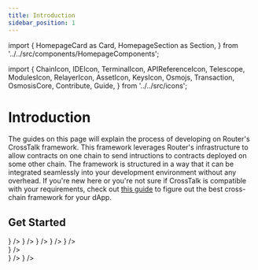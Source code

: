 ```yaml
---
title: Introduction
sidebar_position: 1
---
```

import {
  HomepageCard as Card,
  HomepageSection as Section,
} from '../../src/components/HomepageComponents';

import {
  ChainIcon,
  IDEIcon,
  TerminalIcon,
  APIReferenceIcon,
  Telescope,
  ModulesIcon,
  RelayerIcon,
  AssetIcon,
  KeysIcon,
  Osmojs,
  Transaction,
  OsmosisCore,
  Contribute,
  Guide,
} from '../../src/icons';

# Introduction

The guides on this page will explain the process of developing on Router's CrossTalk framework. This framework leverages Router's infrastructure to allow contracts on one chain to send intructions to contracts deployed on some other chain. The framework is structured in a way that it can be integrated seamlessly into your development environment without any overhead. If you're new here or you're not sure if CrossTalk is compatible with your requirements, check out <a href="../overview/choosing-the-right-framework" target="_blank">this guide</a> to figure out the best cross-chain framework for your dApp.


 ## Get Started
   <Section title="Developers" id="web-sdks" hasSubSections >

   <Section>
  <Card
    title="Overview"
    description="What is CrossTalk and why is it required?"
    to="/crosstalk/overview"
    icon={<IDEIcon />}
  />
    <Card
    title="Understanding CrossTalk"
    description="Dissecting different functions and parameters associated with CrossTalk"
    to="/crosstalk/understanding-crosstalk"
    icon={<ChainIcon />}
  />
 <Card
    title="Different Types of Requests"
    description="Learning how to execute different types of cross-chain requests using CrossTalk."
    to="/crosstalk/different-types-of-requests"
    icon={<ModulesIcon />}
  />
  <Card
    title="Fee Management"
    description="Gaining a deeper understanding of how the CrossTalk fee is computed"
    to="/crosstalk/fee-management"
    icon={<AssetIcon />}
  />
    <Card
    title="Cross-chain Read Requests"
    description="Learning how to query data from different chains in a decentralized manner"
    to="/crosstalk/cross-chain-read-requests"
    icon={<Telescope />}
  />
  </Section>

  </Section>


  <Section title="Tooling" id="tooling" hasSubSections >

  <Section>
    <Card
    title="CrossTalkUtils Library"
    description="Plug-and-play library for easier integration of Router CrossTalk"
    to="/crosstalk/understanding-crosstalk/evm_guides/crosstalkutils-library"
    icon={<ChainIcon />}
  />
  </Section>
  
  </Section>

   <Section title="Guides" id="guides" hasSubSections >

   <Section>
      <Card
    title="Deploying a Cross-chain Ping Pong Contract"
    description="Learn how to deploy your first cross-chain dApp using Router's CrossTalk framework"
  to="/crosstalk/guides/evm_guides/ping-pong-contract/"
    icon={<Guide />}
  />
     <Card
    title="Deploying a Cross-chain NFT (ERC-1155)"
    description="Learn how to deploy a cross-chain NFT using Router's CrossTalk framework"
  to="/crosstalk/guides/evm_guides/cross-chain-nft"
    icon={<Guide />}
  />
  </Section>

  </Section>
